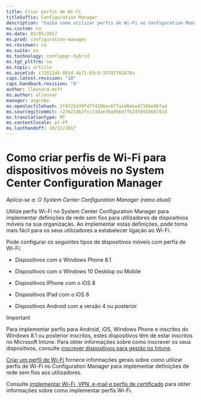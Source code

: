 ```yaml
---
title: Criar perfis de Wi-Fi
titleSuffix: Configuration Manager
description: "Saiba como utilizar perfis de Wi-Fi no Configuration Manager para implementar definições de rede sem fios para utilizadores de dispositivos móveis na sua organização."
ms.custom: na
ms.date: 03/05/2017
ms.prod: configuration-manager
ms.reviewer: na
ms.suite: na
ms.technology: configmgr-hybrid
ms.tgt_pltfrm: na
ms.topic: article
ms.assetid: c72612d4-0b3d-4e71-b3c9-35782701b78a
caps.latest.revision: "18"
caps.handback.revision: "0"
author: lleonard-msft
ms.author: alleonar
manager: angrobe
ms.openlocfilehash: 3f4f25d39fd7f4106ec6f7a1d6ebe4716be067ad
ms.sourcegitcommit: c236214b2fcc13dae7bad96d7fb33f692868191d
ms.translationtype: MT
ms.contentlocale: pt-PT
ms.lasthandoff: 10/12/2017
---
```

# <a name="how-to-create-wi-fi-profiles-for-mobile-devices-in-system-center-configuration-manager"></a>Como criar perfis de Wi-Fi para dispositivos móveis no System Center Configuration Manager

*Aplica-se a: O System Center Configuration Manager (ramo atual)*

Utilize perfis Wi-Fi no System Center Configuration Manager para implementar definições de rede sem fios para utilizadores de dispositivos móveis na sua organização. Ao implementar estas definições, pode torna mais fácil para os seus utilizadores a estabelecer ligação ao Wi-Fi.  

Pode configurar os seguintes tipos de dispositivos móveis com perfis de Wi-Fi:  

-   Dispositivos com o Windows Phone 8.1  

-   Dispositivos com o Windows 10 Desktop ou Mobile  

-   Dispositivos IPhone com o iOS 8  

-   Dispositivos IPad com o iOS 8  

-   Dispositivos Android com a versão 4 ou posterior

> [!IMPORTANT]  
>  Para implementar perfis para Android, iOS, Windows Phone e inscritos do Windows 8.1 ou posterior inscritos, estes dispositivos têm de estar inscritos no Microsoft Intune. Para obter informações sobre como inscrever os seus dispositivos, consulte [inscrever dispositivos para gestão no Intune](https://docs.microsoft.com/intune/deploy-use/enroll-devices-in-microsoft-intune).  

[Criar um perfil de Wi-Fi](../../protect/deploy-use/create-wifi-profiles.md#create-a-wi-fi-profile) fornece informações gerais sobre como utilizar perfis de Wi-Fi no Configuration Manager para implementar definições de rede sem fios aos utilizadores.

Consulte [implementar Wi-Fi, VPN, e-mail e perfis de certificado](../../protect/deploy-use/deploy-wifi-vpn-email-cert-profiles.md) para obter informações sobre como implementar perfis Wi-Fi.

